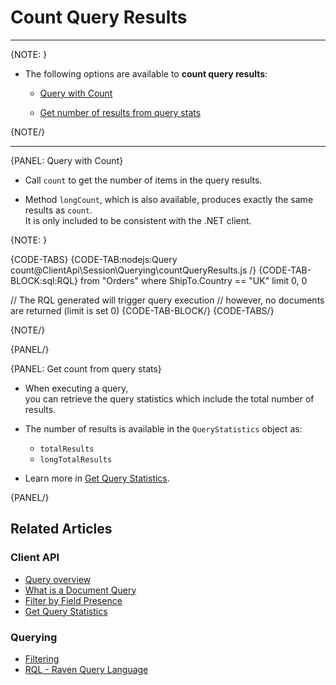 ﻿# Count Query Results  

---

{NOTE: }

* The following options are available to __count query results__:

    * [Query with Count](../../../client-api/session/querying/how-to-count-query-results#query-with-count)
  
    * [Get number of results from query stats](../../../client-api/session/querying/how-to-count-query-results#get-count-from-query-stats)

{NOTE/}

---

{PANEL: Query with Count}

* Call `count` to get the number of items in the query results.

* Method `longCount`, which is also available, produces exactly the same results as `count`.  
  It is only included to be consistent with the .NET client.

{NOTE: }

{CODE-TABS}
{CODE-TAB:nodejs:Query count@ClientApi\Session\Querying\countQueryResults.js /}
{CODE-TAB-BLOCK:sql:RQL}
from "Orders"
where ShipTo.Country == "UK" limit 0, 0

// The RQL generated will trigger query execution
// however, no documents are returned (limit is set 0)
{CODE-TAB-BLOCK/}
{CODE-TABS/}

{NOTE/}

{PANEL/}

{PANEL: Get count from query stats}

* When executing a query,  
  you can retrieve the query statistics which include the total number of results.

* The number of results is available in the `QueryStatistics` object as:  
  * `totalResults`  
  * `longTotalResults`

* Learn more in [Get Query Statistics](../../../client-api/session/querying/how-to-get-query-statistics). 

{PANEL/}

## Related Articles

### Client API

- [Query overview](../../../client-api/session/querying/how-to-query)  
- [What is a Document Query](../../../client-api/session/querying/document-query/what-is-document-query)  
- [Filter by Field Presence](../../../client-api/session/querying/how-to-filter-by-field)  
- [Get Query Statistics](../../../client-api/session/querying/how-to-get-query-statistics)  

### Querying

- [Filtering](../../../indexes/querying/filtering)   
- [RQL - Raven Query Language](../../../client-api/session/querying/what-is-rql) 
